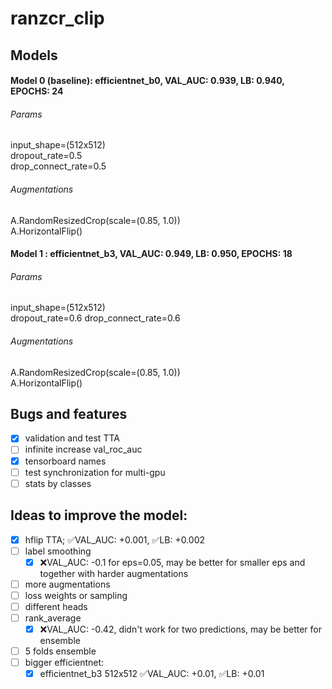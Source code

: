 # ranzcr_clip

## Models

#### Model 0 (baseline): efficientnet_b0, VAL_AUC: 0.939, LB: 0.940, EPOCHS: 24

###### Params
input_shape=(512x512)  
dropout_rate=0.5  
drop_connect_rate=0.5  

###### Augmentations
A.RandomResizedCrop(scale=(0.85, 1.0))  
A.HorizontalFlip()  

#### Model 1 : efficientnet_b3, VAL_AUC: 0.949, LB: 0.950, EPOCHS: 18

###### Params
input_shape=(512x512)  
dropout_rate=0.6 
drop_connect_rate=0.6

###### Augmentations
A.RandomResizedCrop(scale=(0.85, 1.0))  
A.HorizontalFlip()  

## Bugs and features
- [x] validation and test TTA
- [ ] infinite increase val_roc_auc
- [x] tensorboard names
- [ ] test synchronization for multi-gpu
- [ ] stats by classes

## Ideas to improve the model:
- [x] hflip TTA;  :white_check_mark:VAL_AUC: +0.001, :white_check_mark:LB: +0.002
- [ ] label smoothing
  - [x] :x:VAL_AUC: -0.1 for eps=0.05, may be better for smaller eps and together with harder augmentations
- [ ] more augmentations
- [ ] loss weights or sampling
- [ ] different heads
- [ ] rank_average
  - [x] :x:VAL_AUC: -0.42, didn't work for two predictions, may be better for ensemble
- [ ] 5 folds ensemble
- [ ] bigger efficientnet: 
  - [x] efficientnet_b3 512x512 :white_check_mark:VAL_AUC: +0.01, :white_check_mark:LB: +0.01
